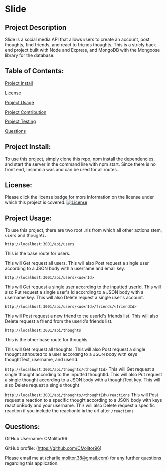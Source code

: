 # **Slide**

## Project Description
Slide is a social media API that allows users to create an account, post thoughts, find friends, and react to friends thoughts. This is a stricly back end project built with Node and Express, and MongoDB with the Mongoose library for the database.

## Table of Contents:
[Project Install](#project-install)

[License](#license)

[Project Usage](#project-usage)

[Project Contribution](#project-contribution)

[Project Testing](#tests)

[Questions](#questions)

## Project Install:
To use this project, simply clone this repo, npm install the dependencies, and start the server in the command line with npm start. Since there is no front end, Insomnia was and can be used for all routes. 


## License:
Please click the license badge for more information on the license under which this project is covered.
[![License](https://img.shields.io/badge/License-Apache_2.0-blue.svg)](https://opensource.org/licenses/Apache-2.0)
## Project Usage:
To use this project, there are two root urls from which all other actions stem, users and thoughts.

`http://localhost:3001/api/users`

This is the base route for users. 

This will Get request all users.
This will also Post request a single user according to a JSON body with a username and email key.


`http://localhost:3001/api/users/<userId>`

This will Get request a single user according to the inputted userId.
This will also Put request a single user's Id according to a JSON body with a username key.
This will also Delete request a single user's account.

`http://localhost:3001/api/users/<userId>/friends/<friendId>`

This will Post request a new friend to the userId's friends list.
This will also Delete request a friend from the userId's friends list.


`http://localhost:3001/api/thoughts`

This is the other base route for thoughts. 

This will Get request all thoughts.
This will also Post request a single thought attributed to a user according to a JSON body with keys thoughtText, username, and userId.

`http://localhost:3001/api/thoughts/<thoughtId>`
This will Get request a single thought according to the inputted thoughtId.
This will also Put request a single thought according to a JSON body with a thoughtText key.
This will also Delete request a single thought 

`http://localhost:3001/api/thoughts/<thoughtId>/reactions`
This will Post request a reaction to a specific thought according to a JSON body with keys reactionBody and your username.
This will also Delete request a specific reaction if you include the reactionId in the url after `/reactions`


## Questions:
GitHub Username: CMolitor96

GitHub profile: (https://github.com/CMolitor96)

Please email me at (charlie.molitor.38@gmail.com) for any further questions regarding this application.
